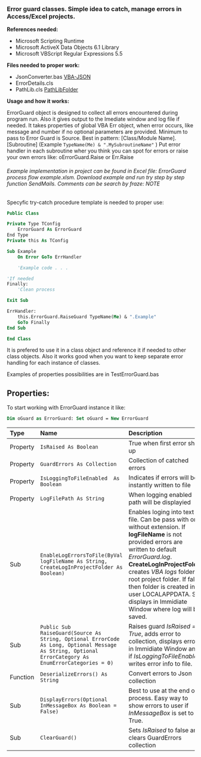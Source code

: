 ###  Error guard classes. Simple idea to catch, manage errors in Access/Excel projects.

**References needed:**
- Microsoft Scripting Runtime
- Microsoft ActiveX Data Objects 6.1 Library
- Microsoft VBScript Regular Expressions 5.5

**Files needed to proper work:**
- JsonConverter.bas [VBA-JSON](https://github.com/VBA-tools/VBA-JSON "VBA-JSON")
- ErrorDetails.cls 
- PathLib.cls [PathLibFolder](https://github.com/JakubHuber/UltimateClasses/tree/main/PathLib)

**Usage and how it works:**

ErrorGuard object is designed to collect all errors encountered during program run. Also it gives output to the Imediate window and log file if needed. It takes properties of global VBA Err object, when error occurs, like message and number if no optional parameters are provided. Minimum to pass to Error Guard is Source. Best in pattern: [Class/Module Name].[Subroutine] (Example `TypeName(Me) & ".MySubroutineName"` )
Put error handler in each subroutine wher you think you can spot for errors or raise your own errors like: oErrorGuard.Raise or Err.Raise 

###### *Example implementation in project can be found in Excel file: ErrorGuard process flow example.xlsm. Download example and run try step by step function SendMails. Comments can be search by fraze: NOTE*

Specyfic try-catch procedure template is needed to proper use:
```vb
Public Class

Private Type TConfig
    ErrorGuard As ErrorGuard
End Type
Private this As TConfig

Sub Example
    On Error GoTo ErrHandler

	'Example code . . .

'If needed
Finally:
    'Clean process

Exit Sub

ErrHandler:
    this.ErrorGuard.RaiseGuard TypeName(Me) & ".Example"
    GoTo Finally
End Sub

End Class
```

It is prefered to use it in a class object and reference it if needed to other class objects. 
Also it works good when you want to keep separate error handling for each instance of classes.

Examples of properties possibilities are in TestErrorGuard.bas

## **Properties:**
To start working with ErrorGuard instance it like:
```vb
Dim oGuard as ErrorGuard: Set oGuard = New ErrorGuard
```
|  Type |Name   |Description   |
| :------------ | :------------------------- | :---------------------------------- |
| Property  |` IsRaised As Boolean ` | True when first error show up  |
| Property  |`GuardErrors As Collection`   | Collection of catched errors  |
|Property   | `IsLoggingToFileEnabled  As Boolean`  |  Indicates if errors will be instantly written to file |
|Property   | `LogFilePath As String`  | When logging enabled path will be displayied  |
|Sub   |`EnableLogErrorsToFile(ByVal logFileName As String, CreateLogInProjectFolder As Boolean)`   |Enables loging into text file. Can be pass with or without extension.  If **logFileName** is not provided errors are written to default *ErrorGuard.log*.  **CreateLogInProjectFolder** creates *VBA logs* folder in root project folder. If false then folder is created in user LOCALAPPDATA. Sub displays in Immidiate Window where log will be saved.  |
|Sub   | `Public Sub RaiseGuard(Source As String, Optional ErrorCode As Long, Optional Message As String, Optional ErrorCategory As EnumErrorCategories = 0) `   | Raises guard *IsRaised = True*, adds error to collection, displays error in Immidiate Window and if *IsLoggingToFileEnabled* writes error info to file.  |
|Function   | `DeserializeErrors() As String ` | Convert errors to Json collection  |
| Sub  | `DisplayErrors(Optional InMessageBox As Boolean = False) `  | Best to use at the end of process. Easy way to show errors to user if *InMessageBox* is set to True.     |
| Sub | `ClearGuard()` | Sets *IsRaised* to false and clears GuardErrors collection|
